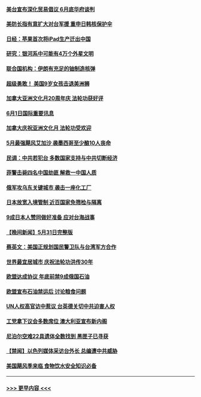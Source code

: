 #### [美台宣布深化贸易倡议 6月底华府谈判](../pages/prog202/a103444116.md?t=06020250) 
#### [美防长指有意扩大对台军援 重申日韩核保护伞](../pages/prog202/a103444072.md?t=06020250) 
#### [日经：苹果首次将iPad生产迁出中国](../pages/prog202/a103444044.md?t=06020250) 
#### [研究：银河系中可能有4万个外星文明](../pages/prog202/a103443892.md?t=06020250) 
#### [联合国机构：伊朗有充足的铀制造核弹](../pages/prog202/a103443909.md?t=06020250) 
#### [超级勇敢！ 美国9岁女孩击退美洲狮](../pages/prog202/a103443900.md?t=06020250) 
#### [加拿大亚洲文化月20周年庆 法轮功获好评](../pages/prog202/a103443870.md?t=06020250) 
#### [6月1日国际重要讯息](../pages/prog202/a103443861.md?t=06020250) 
#### [加拿大庆祝亚洲文化月 法轮功受欢迎](../pages/prog202/a103443127.md?t=06020250) 
#### [5月最强飓风艾加沙 袭墨西哥至少酿10人丧命](../pages/prog202/a103443829.md?t=06020250) 
#### [民调：中共若犯台 多数国家支持与中共切断经济](../pages/prog202/a103443805.md?t=06020250) 
#### [菲警击毙四名中国劫匪 解救一中国人质](../pages/prog202/a103443783.md?t=06020250) 
#### [俄军攻乌东关键城市 袭击一座化工厂](../pages/prog202/a103443761.md?t=06020250) 
#### [日本放宽入境管制 近百国家免筛检与隔离](../pages/prog202/a103443636.md?t=06020250) 
#### [9成日本人赞同做好准备 应对台海战事](../pages/prog202/a103443635.md?t=06020250) 
#### [【晚间新闻】5月31日完整版](../pages/prog202/a103443598.md?t=06020250) 
#### [蔡英文：美国正规划国民警卫队与台湾军方合作](../pages/prog202/a103443545.md?t=06020250) 
#### [世界最宜居城市 庆祝法轮功洪传30年](../pages/prog202/a103443362.md?t=06020250) 
#### [欧盟达成协议 年底前禁9成俄国石油](../pages/prog202/a103443358.md?t=06020250) 
#### [欧盟宣布石油禁运后 讨论粮食问题](../pages/prog202/a103443360.md?t=06020250) 
#### [UN人权高官访中惹议 台英德关切中共迫害人权](../pages/prog202/a103443349.md?t=06020250) 
#### [工党拿下议会多数席位 澳大利亚宣布新内阁](../pages/prog202/a103443348.md?t=06020250) 
#### [尼泊尔空难22具遗体全数找到 黑匣子已寻获](../pages/prog202/a103443346.md?t=06020250) 
#### [【禁闻】以色列媒体采访台外长 总编遭中共威胁](../pages/prog202/a103443226.md?t=06020250) 
#### [美国飓风季来临 食物饮水安全知识必备](../pages/prog202/a103443028.md?t=06020250) 

----
#### [ >>> 更早内容 <<< ](../indexes/prog202-earlier.md)
